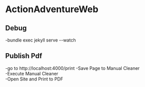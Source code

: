 # ActionAdventureWeb

## Debug

-bundle exec jekyll serve --watch

## Publish Pdf

-go to http://localhost:4000/print
-Save Page to Manual Cleaner  
-Execute Manual Cleaner  
-Open Site and Print to PDF  
